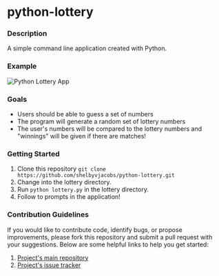 # python-lottery

### Description
A simple command line application created with Python.

### Example
![Python Lottery App](https://i.imgur.com/4mDQqHp.png "Python Lottery App")

### Goals
* Users should be able to guess a set of numbers
* The program will generate a random set of lottery numbers
* The user's numbers will be compared to the lottery numbers and "winnings" will be given if there are matches!

### Getting Started
1. Clone this repository
```git clone https://github.com/shelbyvjacobs/python-lottery.git```
2. Change into the lottery directory.
3. Run `python lottery.py` in the lottery directory.
4. Follow to prompts in the application!

### Contribution Guidelines
If you would like to contribute code, identify bugs, or propose improvements, please fork this repository and submit a pull request with your suggestions. Below are some helpful links to help you get started:
1. [Project's main repository](https://github.com/shelbyvjacobs/python-cli-app)
2. [Project's issue tracker](https://github.com/shelbyvjacobs/python-cli-app/issues)
